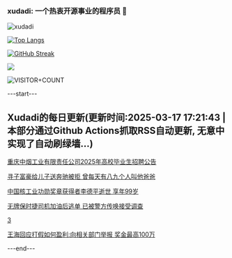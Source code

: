 ### xudadi: 一个热衷开源事业的程序员 👋

![xudadi](https://github-readme-stats-git-masterorgs-github-readme-stats-team.vercel.app/api?username=xudadi)

[![Top Langs](https://github-readme-stats.vercel.app/api/top-langs/?username=xudadi)](https://github.com/anuraghazra/github-readme-stats)

[![GitHub Streak](https://streak-stats.demolab.com?user=xudadi&locale=zh_Hans)](https://git.io/streak-stats)

![](https://raw.githubusercontent.com/xudadi/xudadi/main/assets/github-contribution-grid-snake.svg)

![VISITOR+COUNT](https://komarev.com/ghpvc/?username=xudadi&label=VISITOR+COUNT)


---start---

## Xudadi的每日更新(更新时间:2025-03-17 17:21:43 | 本部分通过Github Actions抓取RSS自动更新, 无意中实现了自动刷绿墙...)

[重庆中烟工业有限责任公司2025年高校毕业生招聘公告](https://www.gongkaoleida.com/article/2323681)

[寻子富豪给儿子送奔驰被拒 曾每天有八九个人叫他爸爸](https://m.163.com/news/article/JQRF30BK0550B6IS.html)

[中国核工业功勋奖章获得者李德平逝世 享年99岁](https://m.163.com/news/article/JQRCDCSF0514R9P4.html)

[无牌保时捷司机加油后逃单 已被警方传唤接受调查](https://m.163.com/news/article/JQQEBBRT0514D3UH.html)

[3](https://m.163.com/touch/news/sub/domestic)

[王海回应打假如何盈利:向相关部门举报 奖金最高100万](https://m.163.com/news/article/JQQI6N640514R9P4.html)

---end---
